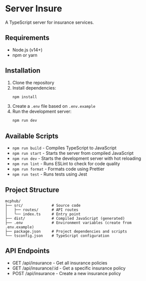 # Server Insure

A TypeScript server for insurance services.

## Requirements

- Node.js (v14+)
- npm or yarn

## Installation

1. Clone the repository
2. Install dependencies:
   ```bash
   npm install
   ```
3. Create a `.env` file based on `.env.example`
4. Run the development server:
   ```bash
   npm run dev
   ```

## Available Scripts

- `npm run build` - Compiles TypeScript to JavaScript
- `npm run start` - Starts the server from compiled JavaScript
- `npm run dev` - Starts the development server with hot reloading
- `npm run lint` - Runs ESLint to check for code quality
- `npm run format` - Formats code using Prettier
- `npm run test` - Runs tests using Jest

## Project Structure

```
mcphub/
├── src/             # Source code
│   ├── routes/      # API routes
│   └── index.ts     # Entry point
├── dist/            # Compiled JavaScript (generated)
├── .env             # Environment variables (create from .env.example)
├── package.json     # Project dependencies and scripts
└── tsconfig.json    # TypeScript configuration
```

## API Endpoints

- GET /api/insurance - Get all insurance policies
- GET /api/insurance/:id - Get a specific insurance policy
- POST /api/insurance - Create a new insurance policy
